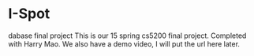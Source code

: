 # I-Spot
dabase final project
This is our 15 spring cs5200 final project.
Completed with Harry Mao.
We also have a demo video, I will put the url here later.
